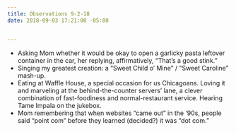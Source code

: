 ```yaml
---
title: Observations 9-2-18
date: 2018-09-03 17:21:00 -05:00


---
```


- Asking Mom whether it would be okay to open a garlicky pasta leftover container in the car, her replying, affirmatively, “That’s a good stink.”
- Singing my greatest creation: a “Sweet Child o’ Mine” / “Sweet Caroline” mash-up.
- Eating at Waffle House, a special occasion for us Chicagoans. Loving it and marveling at the behind-the-counter servers’ lane, a clever combination of fast-foodiness and normal-restaurant service. Hearing Tame Impala on the jukebox.
- Mom remembering that when websites “came out” in the ‘90s, people said “point com” before they learned (decided?) it was “dot com.”